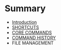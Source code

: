 # Summary

* [Introduction](README.md)
* [SHORTCUTS](shortcuts.md)
* [CORE COMMANDS](core_commands.md)
* [COMMAND HISTORY](command_history.md)
* FILE MANAGEMENT

